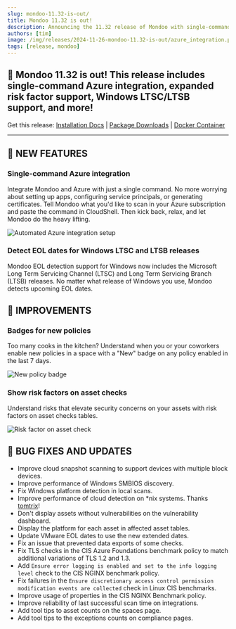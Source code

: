 ```yaml
---
slug: mondoo-11.32-is-out/
title: Mondoo 11.32 is out!
description: Announcing the 11.32 release of Mondoo with single-command Azure integration, expanded risk factor support, Windows LTSC/LTSB support, and more!
authors: [tim]
image: /img/releases/2024-11-26-mondoo-11.32-is-out/azure_integration.png
tags: [release, mondoo]
---
```


## 🥳 Mondoo 11.32 is out! This release includes single-command Azure integration, expanded risk factor support, Windows LTSC/LTSB support, and more!

Get this release: [Installation Docs](https://mondoo.com/docs/cnspec/) | [Package Downloads](https://releases.mondoo.com/cnspec/) | [Docker Container](https://hub.docker.com/r/mondoo/cnspec)

---

## 🎉 NEW FEATURES

### Single-command Azure integration

Integrate Mondoo and Azure with just a single command. No more worrying about setting up apps, configuring service principals, or generating certificates. Tell Mondoo what you'd like to scan in your Azure subscription and paste the command in CloudShell. Then kick back, relax, and let Mondoo do the heavy lifting.

![Automated Azure integration setup](/img/releases/2024-11-26-mondoo-11.32-is-out/azure_integration.png)

### Detect EOL dates for Windows LTSC and LTSB releases

Mondoo EOL detection support for Windows now includes the Microsoft Long Term Servicing Channel (LTSC) and Long Term Servicing Branch (LTSB) releases. No matter what release of Windows you use, Mondoo detects upcoming EOL dates.

## 🧹 IMPROVEMENTS

### Badges for new policies

Too many cooks in the kitchen? Understand when you or your coworkers enable new policies in a space with a "New" badge on any policy enabled in the last 7 days.

![New policy badge](/img/releases/2024-11-26-mondoo-11.32-is-out/new_policy.png)

### Show risk factors on asset checks

Understand risks that elevate security concerns on your assets with risk factors on asset checks tables.

![Risk factor on asset check](/img/releases/2024-11-26-mondoo-11.32-is-out/risk_factors.png)

## 🐛 BUG FIXES AND UPDATES

- Improve cloud snapshot scanning to support devices with multiple block devices.
- Improve performance of Windows SMBIOS discovery.
- Fix Windows platform detection in local scans.
- Improve performance of cloud detection on \*nix systems. Thanks [tomtrix](https://github.com/tomtrix)!
- Don't display assets without vulnerabilities on the vulnerability dashboard.
- Display the platform for each asset in affected asset tables.
- Update VMware EOL dates to use the new extended dates.
- Fix an issue that prevented data exports of some checks.
- Fix TLS checks in the CIS Azure Foundations benchmark policy to match additional variations of TLS 1.2 and 1.3.
- Add `Ensure error logging is enabled and set to the info logging level` check to the CIS NGINX benchmark policy.
- Fix failures in the `Ensure discretionary access control permission modification events are collected` check in Linux CIS benchmarks.
- Improve usage of properties in the CIS NGINX Benchmark policy.
- Improve reliability of last successful scan time on integrations.
- Add tool tips to asset counts on the spaces page.
- Add tool tips to the exceptions counts on compliance pages.
